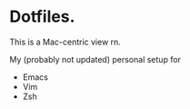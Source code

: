 # Dotfiles.

This is a Mac-centric view rn.

My (probably not updated) personal setup for
- Emacs
- Vim
- Zsh

